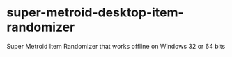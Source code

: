 # super-metroid-desktop-item-randomizer
Super Metroid Item Randomizer that works offline on Windows 32 or 64 bits

